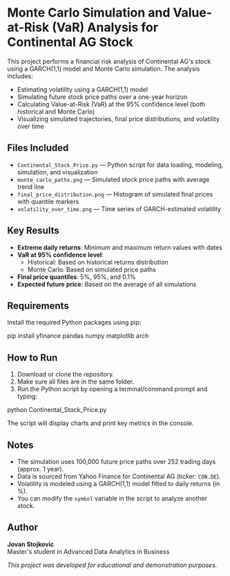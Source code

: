 # Monte Carlo Simulation and Value-at-Risk (VaR) Analysis for Continental AG Stock

This project performs a financial risk analysis of Continental AG's stock using a GARCH(1,1) model and Monte Carlo simulation. The analysis includes:

- Estimating volatility using a GARCH(1,1) model  
- Simulating future stock price paths over a one-year horizon  
- Calculating Value-at-Risk (VaR) at the 95% confidence level (both historical and Monte Carlo)  
- Visualizing simulated trajectories, final price distributions, and volatility over time  

## Files Included

- `Continental_Stock_Price.py` — Python script for data loading, modeling, simulation, and visualization  
- `monte_carlo_paths.png` — Simulated stock price paths with average trend line  
- `final_price_distribution.png` — Histogram of simulated final prices with quantile markers  
- `volatility_over_time.png` — Time series of GARCH-estimated volatility  

## Key Results

- **Extreme daily returns**: Minimum and maximum return values with dates  
- **VaR at 95% confidence level**:
  - Historical: Based on historical returns distribution  
  - Monte Carlo: Based on simulated price paths  
- **Final price quantiles**: 5%, 95%, and 0.1%  
- **Expected future price**: Based on the average of all simulations  

## Requirements

Install the required Python packages using pip:

pip install yfinance pandas numpy matplotlib arch


## How to Run

1. Download or clone the repository.  
2. Make sure all files are in the same folder.  
3. Run the Python script by opening a terminal/command prompt and typing:

python Continental_Stock_Price.py


The script will display charts and print key metrics in the console.

## Notes

- The simulation uses 100,000 future price paths over 252 trading days (approx. 1 year).  
- Data is sourced from Yahoo Finance for Continental AG (ticker: `CON.DE`).  
- Volatility is modeled using a GARCH(1,1) model fitted to daily returns (in %).  
- You can modify the `symbol` variable in the script to analyze another stock.  

## Author

**Jovan Stojkovic**  
Master's student in Advanced Data Analytics in Business  

_This project was developed for educational and demonstration purposes._
